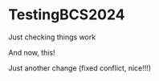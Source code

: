 # TestingBCS2024
Just checking things work

And now, this!

Just another change (fixed conflict, nice!!!)
